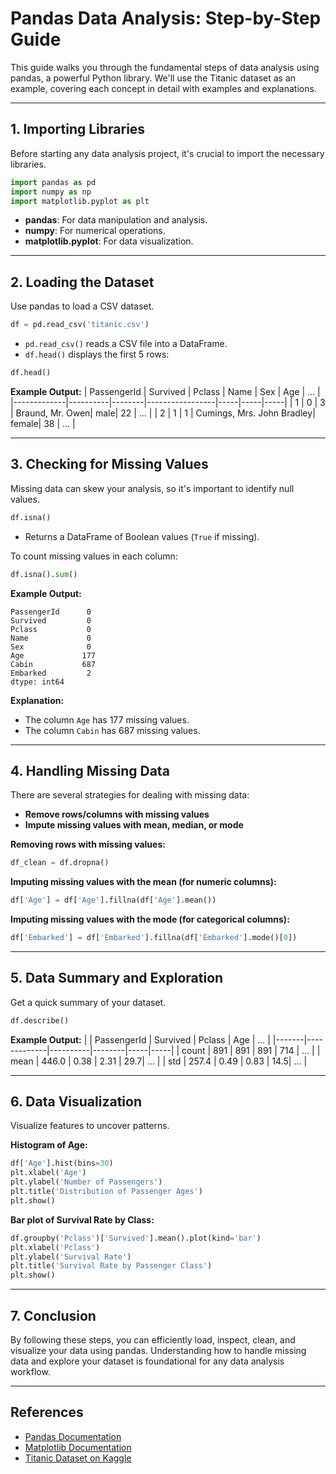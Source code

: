 # Pandas Data Analysis: Step-by-Step Guide

This guide walks you through the fundamental steps of data analysis using pandas, a powerful Python library. We'll use the Titanic dataset as an example, covering each concept in detail with examples and explanations.

---

## 1. Importing Libraries

Before starting any data analysis project, it's crucial to import the necessary libraries.

```python
import pandas as pd
import numpy as np
import matplotlib.pyplot as plt
```

- **pandas**: For data manipulation and analysis.
- **numpy**: For numerical operations.
- **matplotlib.pyplot**: For data visualization.

---

## 2. Loading the Dataset

Use pandas to load a CSV dataset.

```python
df = pd.read_csv('titanic.csv')
```

- `pd.read_csv()` reads a CSV file into a DataFrame.
- `df.head()` displays the first 5 rows:

```python
df.head()
```

**Example Output:**
| PassengerId | Survived | Pclass | Name            | Sex | Age | ... |
|-------------|----------|--------|-----------------|-----|-----|-----|
| 1           | 0        | 3      | Braund, Mr. Owen| male| 22  | ... |
| 2           | 1        | 1      | Cumings, Mrs. John Bradley| female| 38 | ... |

---

## 3. Checking for Missing Values

Missing data can skew your analysis, so it's important to identify null values.

```python
df.isna()
```

- Returns a DataFrame of Boolean values (`True` if missing).

To count missing values in each column:

```python
df.isna().sum()
```

**Example Output:**
```
PassengerId      0
Survived         0
Pclass           0
Name             0
Sex              0
Age             177
Cabin           687
Embarked         2
dtype: int64
```
**Explanation:**  
- The column `Age` has 177 missing values.
- The column `Cabin` has 687 missing values.

---

## 4. Handling Missing Data

There are several strategies for dealing with missing data:
- **Remove rows/columns with missing values**
- **Impute missing values with mean, median, or mode**

**Removing rows with missing values:**

```python
df_clean = df.dropna()
```

**Imputing missing values with the mean (for numeric columns):**

```python
df['Age'] = df['Age'].fillna(df['Age'].mean())
```

**Imputing missing values with the mode (for categorical columns):**

```python
df['Embarked'] = df['Embarked'].fillna(df['Embarked'].mode()[0])
```

---

## 5. Data Summary and Exploration

Get a quick summary of your dataset.

```python
df.describe()
```

**Example Output:**
|       | PassengerId | Survived | Pclass | Age | ... |
|-------|-------------|----------|--------|-----|-----|
| count | 891         | 891      | 891    | 714 | ... |
| mean  | 446.0       | 0.38     | 2.31   | 29.7| ... |
| std   | 257.4       | 0.49     | 0.83   | 14.5| ... |

---

## 6. Data Visualization

Visualize features to uncover patterns.

**Histogram of Age:**

```python
df['Age'].hist(bins=30)
plt.xlabel('Age')
plt.ylabel('Number of Passengers')
plt.title('Distribution of Passenger Ages')
plt.show()
```

**Bar plot of Survival Rate by Class:**

```python
df.groupby('Pclass')['Survived'].mean().plot(kind='bar')
plt.xlabel('Pclass')
plt.ylabel('Survival Rate')
plt.title('Survival Rate by Passenger Class')
plt.show()
```

---

## 7. Conclusion

By following these steps, you can efficiently load, inspect, clean, and visualize your data using pandas. Understanding how to handle missing data and explore your dataset is foundational for any data analysis workflow.

---

## References

- [Pandas Documentation](https://pandas.pydata.org/docs/)
- [Matplotlib Documentation](https://matplotlib.org/stable/contents.html)
- [Titanic Dataset on Kaggle](https://www.kaggle.com/c/titanic)
